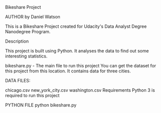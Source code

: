 Bikeshare Project

AUTHOR
by Daniel Watson

This is a Bikeshare Project created for Udacity's Data Analyst Degree Nanodegree Program.

Description

This project is built using Python. It analyses the data to find out some interesting statistics.

bikeshare.py - The main file to run this project You can get the dataset for this project from this location. It contains data for three cities.

DATA FILES:

chicago.csv new_york_city.csv washington.csv Requirements Python 3 is required to run this project

PYTHON FILE python bikeshare.py




